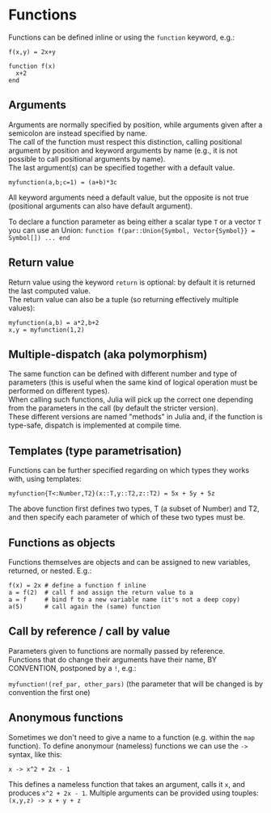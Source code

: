 # Functions

Functions can be defined inline or using the `function` keyword, e.g.:

`f(x,y) = 2x+y`

```
function f(x)
  x+2
end
```


## Arguments

Arguments are normally specified by position, while arguments given after a semicolon are instead specified by name.  
The call of the function must respect this distinction, calling positional argument by position and keyword arguments by name (e.g., it is not possible to call positional arguments by name).  
The last argument(s) can be specified together with a default value.

`myfunction(a,b;c=1) = (a+b)*3c`
 
All keyword arguments need a default value, but the opposite is not true (positional arguments can also have default argument).

To declare a function parameter as being either a scalar type `T` or a vector `T` you can use an Union:
`function f(par::Union{Symbol, Vector{Symbol}} = Symbol[]) ... end`



## Return value

Return value using the keyword `return` is optional: by default it is returned the last computed value.  
The return value can also be a tuple (so returning effectively multiple values):

```
myfunction(a,b) = a*2,b+2
x,y = myfunction(1,2)
```

## Multiple-dispatch (aka polymorphism)

The same function can be defined with different number and type of parameters (this is useful when the same kind of logical operation must be performed on different types).  
When calling such functions, Julia will pick up the correct one depending from the parameters in the call (by default the stricter version).  
These different versions are named "methods" in Julia and, if the function is type-safe, dispatch is implemented at compile time.

## Templates (type parametrisation)

Functions can be further specified regarding on which types they works with, using templates:

`myfunction{T<:Number,T2}(x::T,y::T2,z::T2) = 5x + 5y + 5z`

The above function first defines two types, T (a subset of Number) and T2, and then specify each parameter of which of these two types must be.

## Functions as objects

Functions themselves are objects and can be assigned to new variables, returned, or nested. E.g.:

```
f(x) = 2x # define a function f inline
a = f(2)  # call f and assign the return value to a
a = f     # bind f to a new variable name (it's not a deep copy)
a(5)      # call again the (same) function
```

## Call by reference / call by value

Parameters given to functions are normally passed by reference.  
Functions that do change their arguments have their name, BY CONVENTION, postponed by a `!`, e.g.:

`myfunction!(ref_par, other_pars)` (the parameter that will be changed is by convention the first one)

## Anonymous functions

Sometimes we don't need to give a name to a function (e.g. within the `map` function).
To define anonymour (nameless) functions we can use the `->` syntax, like this:
```
x -> x^2 + 2x - 1
```
This defines a nameless function that takes an argument, calls it `x`, and produces `x^2 + 2x - 1`.
Multiple arguments can be provided using touples: `(x,y,z) -> x + y + z`


